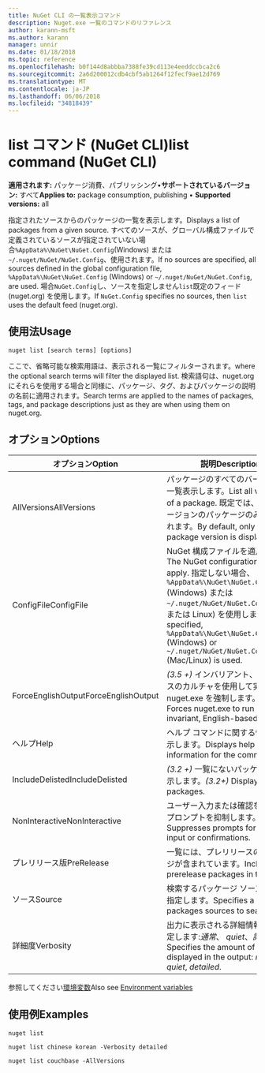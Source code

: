 ```yaml
---
title: NuGet CLI の一覧表示コマンド
description: Nuget.exe 一覧のコマンドのリファレンス
author: karann-msft
ms.author: karann
manager: unnir
ms.date: 01/18/2018
ms.topic: reference
ms.openlocfilehash: b0f144d8abbba7388fe39cd113e4eeddccbca2c6
ms.sourcegitcommit: 2a6d200012cdb4cbf5ab1264f12fecf9ae12d769
ms.translationtype: MT
ms.contentlocale: ja-JP
ms.lasthandoff: 06/06/2018
ms.locfileid: "34818439"
---
```

# <a name="list-command-nuget-cli"></a><span data-ttu-id="fae7d-103">list コマンド (NuGet CLI)</span><span class="sxs-lookup"><span data-stu-id="fae7d-103">list command (NuGet CLI)</span></span>

<span data-ttu-id="fae7d-104">**適用されます:** パッケージ消費、パブリッシング&bullet;**サポートされているバージョン:** すべて</span><span class="sxs-lookup"><span data-stu-id="fae7d-104">**Applies to:** package consumption, publishing &bullet; **Supported versions:** all</span></span>

<span data-ttu-id="fae7d-105">指定されたソースからのパッケージの一覧を表示します。</span><span class="sxs-lookup"><span data-stu-id="fae7d-105">Displays a list of packages from a given source.</span></span> <span data-ttu-id="fae7d-106">すべてのソースが、グローバル構成ファイルで定義されているソースが指定されていない場合`%AppData%\NuGet\NuGet.Config`(Windows) または`~/.nuget/NuGet/NuGet.Config`、使用されます。</span><span class="sxs-lookup"><span data-stu-id="fae7d-106">If no sources are specified, all sources defined in the global configuration file, `%AppData%\NuGet\NuGet.Config` (Windows) or `~/.nuget/NuGet/NuGet.Config`, are used.</span></span> <span data-ttu-id="fae7d-107">場合`NuGet.Config`し、ソースを指定しません`list`既定のフィード (nuget.org) を使用します。</span><span class="sxs-lookup"><span data-stu-id="fae7d-107">If `NuGet.Config` specifies no sources, then `list` uses the default feed (nuget.org).</span></span>

## <a name="usage"></a><span data-ttu-id="fae7d-108">使用法</span><span class="sxs-lookup"><span data-stu-id="fae7d-108">Usage</span></span>

```cli
nuget list [search terms] [options]
```

<span data-ttu-id="fae7d-109">ここで、省略可能な検索用語は、表示される一覧にフィルターされます。</span><span class="sxs-lookup"><span data-stu-id="fae7d-109">where the optional search terms will filter the displayed list.</span></span> <span data-ttu-id="fae7d-110">検索語句は、nuget.org にそれらを使用する場合と同様に、パッケージ、タグ、およびパッケージの説明の名前に適用されます。</span><span class="sxs-lookup"><span data-stu-id="fae7d-110">Search terms are applied to the names of packages, tags, and package descriptions just as they are when using them on nuget.org.</span></span>

## <a name="options"></a><span data-ttu-id="fae7d-111">オプション</span><span class="sxs-lookup"><span data-stu-id="fae7d-111">Options</span></span>

| <span data-ttu-id="fae7d-112">オプション</span><span class="sxs-lookup"><span data-stu-id="fae7d-112">Option</span></span> | <span data-ttu-id="fae7d-113">説明</span><span class="sxs-lookup"><span data-stu-id="fae7d-113">Description</span></span> |
| --- | --- |
| <span data-ttu-id="fae7d-114">AllVersions</span><span class="sxs-lookup"><span data-stu-id="fae7d-114">AllVersions</span></span> | <span data-ttu-id="fae7d-115">パッケージのすべてのバージョンを一覧表示します。</span><span class="sxs-lookup"><span data-stu-id="fae7d-115">List all versions of a package.</span></span> <span data-ttu-id="fae7d-116">既定では、最新のバージョンのパッケージのみが表示されます。</span><span class="sxs-lookup"><span data-stu-id="fae7d-116">By default, only the latest package version is displayed.</span></span> |
| <span data-ttu-id="fae7d-117">ConfigFile</span><span class="sxs-lookup"><span data-stu-id="fae7d-117">ConfigFile</span></span> | <span data-ttu-id="fae7d-118">NuGet 構成ファイルを適用します。</span><span class="sxs-lookup"><span data-stu-id="fae7d-118">The NuGet configuration file to apply.</span></span> <span data-ttu-id="fae7d-119">指定しない場合、 `%AppData%\NuGet\NuGet.Config` (Windows) または`~/.nuget/NuGet/NuGet.Config`(Mac または Linux) を使用します。</span><span class="sxs-lookup"><span data-stu-id="fae7d-119">If not specified, `%AppData%\NuGet\NuGet.Config` (Windows) or `~/.nuget/NuGet/NuGet.Config` (Mac/Linux) is used.</span></span>|
| <span data-ttu-id="fae7d-120">ForceEnglishOutput</span><span class="sxs-lookup"><span data-stu-id="fae7d-120">ForceEnglishOutput</span></span> | <span data-ttu-id="fae7d-121">*(3.5 +)* インバリアント、英語ベースのカルチャを使用して実行する nuget.exe を強制します。</span><span class="sxs-lookup"><span data-stu-id="fae7d-121">*(3.5+)* Forces nuget.exe to run using an invariant, English-based culture.</span></span> |
| <span data-ttu-id="fae7d-122">ヘルプ</span><span class="sxs-lookup"><span data-stu-id="fae7d-122">Help</span></span> | <span data-ttu-id="fae7d-123">ヘルプ コマンドに関する情報を表示します。</span><span class="sxs-lookup"><span data-stu-id="fae7d-123">Displays help information for the command.</span></span> |
| <span data-ttu-id="fae7d-124">IncludeDelisted</span><span class="sxs-lookup"><span data-stu-id="fae7d-124">IncludeDelisted</span></span> | <span data-ttu-id="fae7d-125">*(3.2 +)* 一覧にないパッケージを表示します。</span><span class="sxs-lookup"><span data-stu-id="fae7d-125">*(3.2+)* Display unlisted packages.</span></span> |
| <span data-ttu-id="fae7d-126">NonInteractive</span><span class="sxs-lookup"><span data-stu-id="fae7d-126">NonInteractive</span></span> | <span data-ttu-id="fae7d-127">ユーザー入力または確認を要求するプロンプトを抑制します。</span><span class="sxs-lookup"><span data-stu-id="fae7d-127">Suppresses prompts for user input or confirmations.</span></span> |
| <span data-ttu-id="fae7d-128">プレリリース版</span><span class="sxs-lookup"><span data-stu-id="fae7d-128">PreRelease</span></span> | <span data-ttu-id="fae7d-129">一覧には、プレリリースのパッケージが含まれています。</span><span class="sxs-lookup"><span data-stu-id="fae7d-129">Includes prerelease packages in the list.</span></span> |
| <span data-ttu-id="fae7d-130">ソース</span><span class="sxs-lookup"><span data-stu-id="fae7d-130">Source</span></span> | <span data-ttu-id="fae7d-131">検索するパッケージ ソースの一覧を指定します。</span><span class="sxs-lookup"><span data-stu-id="fae7d-131">Specifies a list of packages sources to search.</span></span> |
| <span data-ttu-id="fae7d-132">詳細度</span><span class="sxs-lookup"><span data-stu-id="fae7d-132">Verbosity</span></span> | <span data-ttu-id="fae7d-133">出力に表示される詳細情報の量を指定します:*通常*、 *quiet*、*詳細*です。</span><span class="sxs-lookup"><span data-stu-id="fae7d-133">Specifies the amount of detail displayed in the output: *normal*, *quiet*, *detailed*.</span></span> |

<span data-ttu-id="fae7d-134">参照してください[環境変数](cli-ref-environment-variables.md)</span><span class="sxs-lookup"><span data-stu-id="fae7d-134">Also see [Environment variables](cli-ref-environment-variables.md)</span></span>

## <a name="examples"></a><span data-ttu-id="fae7d-135">使用例</span><span class="sxs-lookup"><span data-stu-id="fae7d-135">Examples</span></span>

```cli
nuget list

nuget list chinese korean -Verbosity detailed

nuget list couchbase -AllVersions
```
